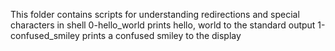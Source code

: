 This folder contains scripts for understanding redirections and special characters in shell
0-hello_world prints hello, world to the standard output
1-confused_smiley prints a confused smiley to the display
